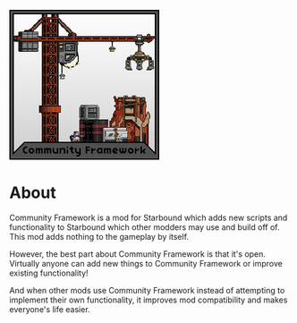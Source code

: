 ![Logo](cf_logo.png)
# About
Community Framework is a mod for Starbound which adds new scripts and functionality to Starbound which other modders may use and build off of. This mod adds nothing to the gameplay by itself.

However, the best part about Community Framework is that it's open. Virtually anyone can add new things to Community Framework or improve existing functionality!

And when other mods use Community Framework instead of attempting to implement their own functionality, it improves mod compatibility and makes everyone's life easier.